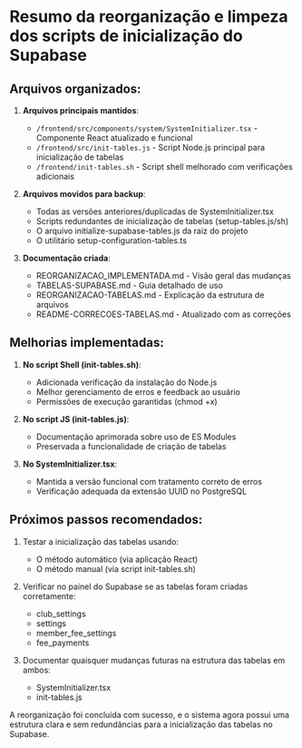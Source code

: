 # Resumo da reorganização e limpeza dos scripts de inicialização do Supabase

## Arquivos organizados:

1. **Arquivos principais mantidos**:
   - `/frontend/src/components/system/SystemInitializer.tsx` - Componente React atualizado e funcional
   - `/frontend/src/init-tables.js` - Script Node.js principal para inicialização de tabelas
   - `/frontend/init-tables.sh` - Script shell melhorado com verificações adicionais

2. **Arquivos movidos para backup**:
   - Todas as versões anteriores/duplicadas de SystemInitializer.tsx
   - Scripts redundantes de inicialização de tabelas (setup-tables.js/sh)
   - O arquivo initialize-supabase-tables.js da raiz do projeto
   - O utilitário setup-configuration-tables.ts

3. **Documentação criada**:
   - REORGANIZACAO_IMPLEMENTADA.md - Visão geral das mudanças
   - TABELAS-SUPABASE.md - Guia detalhado de uso
   - REORGANIZACAO-TABELAS.md - Explicação da estrutura de arquivos
   - README-CORRECOES-TABELAS.md - Atualizado com as correções

## Melhorias implementadas:

1. **No script Shell (init-tables.sh)**:
   - Adicionada verificação da instalação do Node.js
   - Melhor gerenciamento de erros e feedback ao usuário
   - Permissões de execução garantidas (chmod +x)

2. **No script JS (init-tables.js)**:
   - Documentação aprimorada sobre uso de ES Modules
   - Preservada a funcionalidade de criação de tabelas

3. **No SystemInitializer.tsx**:
   - Mantida a versão funcional com tratamento correto de erros
   - Verificação adequada da extensão UUID no PostgreSQL

## Próximos passos recomendados:

1. Testar a inicialização das tabelas usando:
   - O método automático (via aplicação React)
   - O método manual (via script init-tables.sh)

2. Verificar no painel do Supabase se as tabelas foram criadas corretamente:
   - club_settings
   - settings
   - member_fee_settings
   - fee_payments

3. Documentar quaisquer mudanças futuras na estrutura das tabelas em ambos:
   - SystemInitializer.tsx
   - init-tables.js

A reorganização foi concluída com sucesso, e o sistema agora possui uma estrutura clara e sem redundâncias para a inicialização das tabelas no Supabase.
